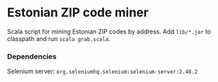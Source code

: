 # Estonian ZIP code miner #
Scala script for mining Estonian ZIP codes by address. Add `lib/*.jar` to classpath and run `scala grab.scala`.

### Dependencies ###
Selenium server: `org.seleniumhq.selenium:selenium-server:2.48.2`
